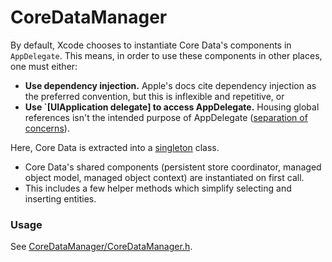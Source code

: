 # CoreDataManager

By default, Xcode chooses to instantiate Core Data's components in `AppDelegate`.  This means, in order to use these components in other places, one must either:

- **Use dependency injection.** Apple's docs cite dependency injection as the preferred convention, but this is inflexible and repetitive, or
- **Use `[UIApplication delegate] to access AppDelegate.**  Housing global references isn't the intended purpose of AppDelegate ([separation of concerns](http://en.wikipedia.org/wiki/Separation_of_concerns)).

Here, Core Data is extracted into a [singleton](http://en.wikipedia.org/wiki/Singleton_pattern) class.  

- Core Data's shared components (persistent store coordinator, managed object model, managed object context) are instantiated on first call.
- This includes a few helper methods which simplify selecting and inserting entities.

### Usage

See [CoreDataManager/CoreDataManager.h](CoreDataManager/CoreDataManager.h).
